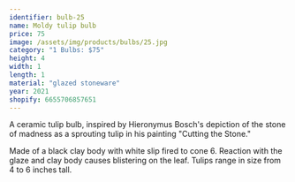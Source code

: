 ```yaml
---
identifier: bulb-25
name: Moldy tulip bulb
price: 75
image: /assets/img/products/bulbs/25.jpg
category: "1 Bulbs: $75"
height: 4
width: 1
length: 1
material: "glazed stoneware"
year: 2021
shopify: 6655706857651
---
```


A ceramic tulip bulb, inspired by  Hieronymus Bosch's depiction of the stone of madness as a sprouting tulip in his painting "Cutting the Stone."

Made of a black clay body with white slip fired to cone 6. Reaction with the glaze and clay body causes blistering on the leaf. Tulips range in size from 4 to 6 inches tall.